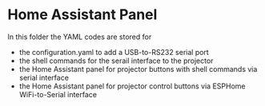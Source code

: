 # Home Assistant Panel
In this folder the YAML codes are stored for
- the configuration.yaml to add a USB-to-RS232 serial port
- the shell commands for the serail interface to the projector
- the Home Assistant panel for projector buttons with shell commands via serial interface
- the Home Assistant panel for projector control buttons via ESPHome WiFi-to-Serial interface

  
